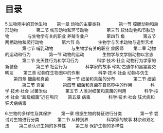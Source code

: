 # 目录
5.生物圈中的其他生物
　　第一章 动物的主要类群
　　　　第一节 腔肠动物和扁形动物
　　　　第二节 线形动物和环节动物
　　　　第三节 软体动物和节肢动物
　　　　与生物学有关的职业 养殖专业户
　　　　第四节 鱼
　　　　第五节 两栖动物和爬行动物
　　　　第六节 鸟
　　　　生物学与艺术动物与造型艺术
　　　　第七节 哺乳动物
　　　　与生物学有关的职业 兽医师
　　第二章 动物的运动和行为
　　　　第一节 动物的运动
　　　　生物学与文学借动物以言志
　　　　第二节 先天性行为和学习行为
　　　　科学·技术·社会 动物行为学家的新装备
　　　　第三节 社会行为
　　　　科学家的故事 珍妮·古道尔和黑猩猩交明友
　　第三章 动物在生物圈中的作用
　　　　科学·技术·社会 动物与仿生
　　第四章 细菌和真菌
　　　　第一节 细菌和真菌的分布
　　　　第二节 细菌
　　　　第三节 真菌
　　　　第四节 细菌和真菌在自然界中的作用
　　　　科学·技术·社会 以菌治虫
　　　　第五节 人类对细菌和真菌的利用
　　　　科学·技术·社会 “超级细菌”近在甩尺
　　第五章 病毒
　　　　科学·技术·社会 狂犬病和狂犬病病毒

6.生物的多样性及其保护
　　第一章 根据生物的特征进行分类
　　　　第一节 尝试对生物进行分类
　　　　第二节 从种到界
　　　　科学家的故事 林奈和双名法
　　第二章认识生物的多样性
　　第三章 保护生物的多样性